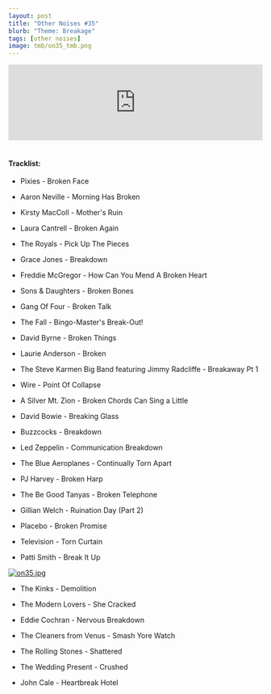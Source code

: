 ```yaml
---
layout: post
title: "Other Noises #35"
blurb: "Theme: Breakage"
tags: [other noises]
image: tmb/on35_tmb.png
---
```


<iframe scrolling="no" id="hearthis_at_track_3028257" width="100%" height="150" src="https://hearthis.at/embed/3028257/transparent_black/?hcolor=&color=&style=2&block_size=2&block_space=1&background=1&waveform=0&cover=0&autoplay=0&css=" frameborder="0" allowtransparency allow="autoplay"><p>Listen to <a href="https://hearthis.at/zerocc/other-noises-35-17119-breakage/" target="_blank">Other Noises #35 (17/1/19) - BREAKAGE</a> <span>by</span><a href="https://hearthis.at/zerocc/" target="_blank" >Zero</a> <span>on</span> <a href="https://hearthis.at/" target="_blank">hearthis.at</a></p></iframe>
&nbsp;

#### Tracklist:

- Pixies - Broken Face

- Aaron Neville - Morning Has Broken
- Kirsty MacColl - Mother's Ruin
- Laura Cantrell - Broken Again

- The Royals - Pick Up The Pieces
- Grace Jones - Breakdown
- Freddie McGregor - How Can You Mend A Broken Heart

- Sons & Daughters - Broken Bones
- Gang Of Four - Broken Talk
- The Fall - Bingo-Master's Break-Out!

- David Byrne - Broken Things
- Laurie Anderson - Broken
- The Steve Karmen Big Band featuring Jimmy Radcliffe - Breakaway Pt 1

- Wire - Point Of Collapse
- A Silver Mt. Zion - Broken Chords Can Sing a Little
- David Bowie - Breaking Glass

- Buzzcocks - Breakdown
- Led Zeppelin - Communication Breakdown
- The Blue Aeroplanes - Continually Torn Apart

- PJ Harvey - Broken Harp
- The Be Good Tanyas - Broken Telephone
- Gillian Welch - Ruination Day (Part 2)

- Placebo - Broken Promise
- Television - Torn Curtain
- Patti Smith - Break It Up

[![on35.jpg](https://i.postimg.cc/JzjwV68K/on35.jpg)](https://postimg.cc/zyD2TkVR)

- The Kinks - Demolition
- The Modern Lovers - She Cracked
- Eddie Cochran - Nervous Breakdown

- The Cleaners from Venus - Smash Yore Watch
- The Rolling Stones - Shattered
- The Wedding Present - Crushed

- John Cale - Heartbreak Hotel
